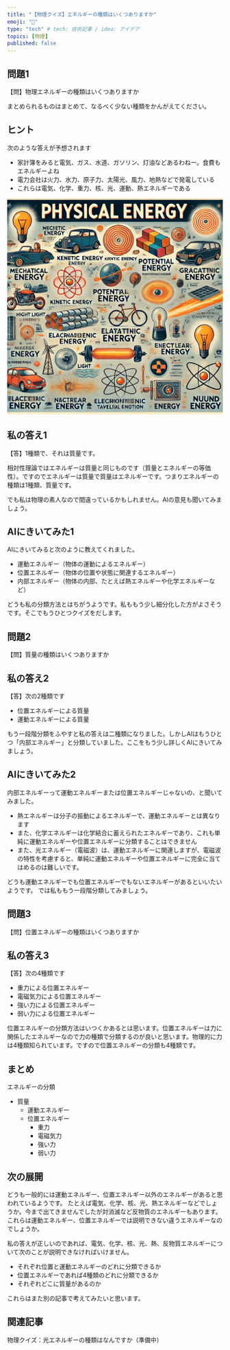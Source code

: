 ```yaml
---
title: "【物理クイズ】エネルギーの種類はいくつありますか"
emoji: "🙆"
type: "tech" # tech: 技術記事 / idea: アイデア
topics: [物理]
published: false
---
```


## 問題1

【問】物理エネルギーの種類はいくつありますか

まとめられるものはまとめて、なるべく少ない種類をかんがえてください。

## ヒント 

次のような答えが予想されます

- 家計簿をみると電気、ガス、水道、ガソリン、灯油などあるわねー。食費もエネルギーよね
- 電力会社は火力、水力、原子力、太陽光、風力、地熱などで発電している
- これらは電気、化学、重力、核、光、運動、熱エネルギーである

![](/images/qpe250309energy_type.webp)

## 私の答え1 

【答】1種類で、それは質量です。

相対性理論ではエネルギーは質量と同じものです（質量とエネルギーの等価性）。ですのでエネルギーは質量で質量はエネルギーです。つまりエネルギーの種類は1種類、質量です。

でも私は物理の素人なので間違っているかもしれません。AIの意見も聞いてみましょう。

## AIにきいてみた1 
AIにきいてみると次のように教えてくれました。

+ 運動エネルギー（物体の運動によるエネルギー）
+ 位置エネルギー（物体の位置や状態に関連するエネルギー）
+ 内部エネルギー（物体の内部、たとえば熱エネルギーや化学エネルギーなど）

どうも私の分類方法とはちがうようです。私ももう少し細分化した方がよさそうです。そこでもうひとつクイズをだします。

## 問題2

【問】質量の種類はいくつありますか

## 私の答え2 

【答】次の2種類です
- 位置エネルギーによる質量
- 運動エネルギーによる質量

もう一段階分類をふやすと私の答えは二種類になりました。しかしAIはもうひとつ「内部エネルギー」と分類していました。ここをもう少し詳しくAIにきいてみましょう。

## AIにきいてみた2 

内部エネルギーって運動エネルギーまたは位置エネルギーじゃないの、と聞いてみました。

- 熱エネルギーは分子の振動によるエネルギーで、運動エネルギーとは異なります
- また、化学エネルギーは化学結合に蓄えられたエネルギーであり、これも単純に運動エネルギーや位置エネルギーに分類することはできません
- また、光エネルギー（電磁波）は、運動エネルギーに関連しますが、電磁波の特性を考慮すると、単純に運動エネルギーや位置エネルギーに完全に当てはめるのは難しいです。

どうも運動エネルギーでも位置エネルギーでもないエネルギーがあるといいたいようです。 では私ももう一段階分類してみましょう。

## 問題3

【問】位置エネルギーの種類はいくつありますか

## 私の答え3 

【答】次の4種類です
- 重力による位置エネルギー
- 電磁気力による位置エネルギー
- 強い力による位置エネルギー
- 弱い力による位置エネルギー

位置エネルギーの分類方法はいつくかあるとは思います。位置エネルギーは力に関係したエネルギーなので力の種類で分類するのが良いと思います。物理的に力は4種類知られています。ですので位置エネルギーの分類も4種類です。

## まとめ
エネルギーの分類

- 質量
    - 運動エネルギー
    - 位置エネルギー
        - 重力
        - 電磁気力
        - 強い力
        - 弱い力

## 次の展開 

どうも一般的には運動エネルギー、位置エネルギー以外のエネルギーがあると思われているようです。 たとえば電気、化学、核、光、熱エネルギーなどでしょうか。今まで出てきませんでしたが対消滅など反物質のエネルギーもあります。 これらは運動エネルギー、位置エネルギーでは説明できない違うエネルギーなのでしょうか。

私の答えが正しいのであれば、電気、化学、核、光、熱、反物質エネルギーについて次のことが説明できなければいけません。

- それぞれ位置と運動エネルギーのどれに分類できるか
- 位置エネルギーであれば4種類のどれに分類できるか
- それぞれどこに質量があるのか

これらはまた別の記事で考えてみたいと思います。

## 関連記事 

物理クイズ：光エネルギーの種類はなんですか（準備中）
